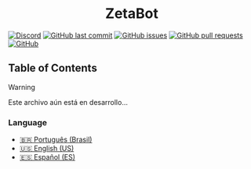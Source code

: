 <h1 align="center">ZetaBot</h1>

[![Discord](https://img.shields.io/discord/1251629071960506479?logo=discord&logoColor=%23fff&label=discord)](https://Fdiscord.gg/n2wGCdj46B)
[![GitHub last commit](https://img.shields.io/github/last-commit/freitaseric/zetabot)](https://img.shields.io/github/last-commit/freitaseric/zetabot)
[![GitHub issues](https://img.shields.io/github/issues-raw/freitaseric/zetabot)](https://img.shields.io/github/issues-raw/freitaseric/zetabot)
[![GitHub pull requests](https://img.shields.io/github/issues-pr/freitaseric/zetabot)](https://img.shields.io/github/issues-pr/freitaseric/zetabot)
[![GitHub](https://img.shields.io/github/license/freitaseric/zetabot)](https://img.shields.io/github/license/freitaseric/zetabot)

## Table of Contents

> [!WARNING]
> Este archivo aún está en desarrollo...

### Language

- [🇧🇷 Português (Brasil)](./LEIAME.md)
- [🇺🇸 English (US)](./README.md)
- [🇪🇸 Español (ES)](./LEEME.md)
